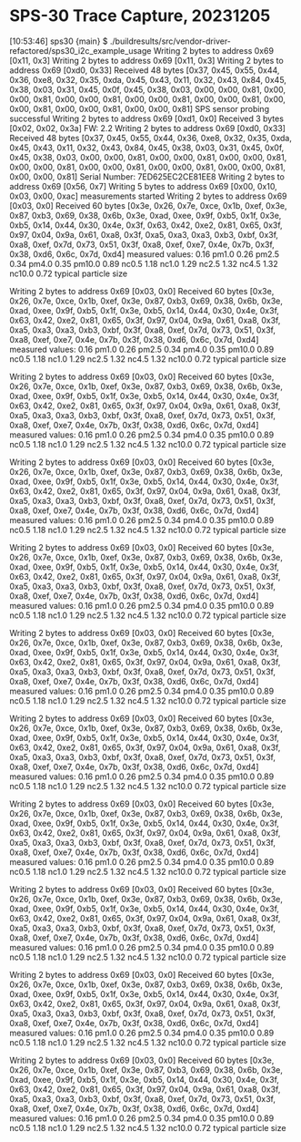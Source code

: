 # SPS-30 Trace Capture, 20231205

[10:53:46] sps30 {main} $ ./buildresults/src/vendor-driver-refactored/sps30_i2c_example_usage
Writing 2 bytes to address 0x69
[0x11, 0x3]
Writing 2 bytes to address 0x69
[0x11, 0x3]
Writing 2 bytes to address 0x69
[0xd0, 0x33]
Received 48 bytes
[0x37, 0x45, 0x55, 0x44, 0x36, 0xe8, 0x32, 0x35, 0xda, 0x45, 0x43, 0x11, 0x32, 0x43, 0x84, 0x45, 0x38, 0x03, 0x31, 0x45, 0x0f, 0x45, 0x38, 0x03, 0x00, 0x00, 0x81, 0x00, 0x00, 0x81, 0x00, 0x00, 0x81, 0x00, 0x00, 0x81, 0x00, 0x00, 0x81, 0x00, 0x00, 0x81, 0x00, 0x00, 0x81, 0x00, 0x00, 0x81]
SPS sensor probing successful
Writing 2 bytes to address 0x69
[0xd1, 0x0]
Received 3 bytes
[0x02, 0x02, 0x3a]
FW: 2.2
Writing 2 bytes to address 0x69
[0xd0, 0x33]
Received 48 bytes
[0x37, 0x45, 0x55, 0x44, 0x36, 0xe8, 0x32, 0x35, 0xda, 0x45, 0x43, 0x11, 0x32, 0x43, 0x84, 0x45, 0x38, 0x03, 0x31, 0x45, 0x0f, 0x45, 0x38, 0x03, 0x00, 0x00, 0x81, 0x00, 0x00, 0x81, 0x00, 0x00, 0x81, 0x00, 0x00, 0x81, 0x00, 0x00, 0x81, 0x00, 0x00, 0x81, 0x00, 0x00, 0x81, 0x00, 0x00, 0x81]
Serial Number: 7ED625EC2CE81EE8
Writing 2 bytes to address 0x69
[0x56, 0x7]
Writing 5 bytes to address 0x69
[0x00, 0x10, 0x03, 0x00, 0xac]
measurements started
Writing 2 bytes to address 0x69
[0x03, 0x0]
Received 60 bytes
[0x3e, 0x26, 0x7e, 0xce, 0x1b, 0xef, 0x3e, 0x87, 0xb3, 0x69, 0x38, 0x6b, 0x3e, 0xad, 0xee, 0x9f, 0xb5, 0x1f, 0x3e, 0xb5, 0x14, 0x44, 0x30, 0x4e, 0x3f, 0x63, 0x42, 0xe2, 0x81, 0x65, 0x3f, 0x97, 0x04, 0x9a, 0x61, 0xa8, 0x3f, 0xa5, 0xa3, 0xa3, 0xb3, 0xbf, 0x3f, 0xa8, 0xef, 0x7d, 0x73, 0x51, 0x3f, 0xa8, 0xef, 0xe7, 0x4e, 0x7b, 0x3f, 0x38, 0xd6, 0x6c, 0x7d, 0xd4]
measured values:
	0.16 pm1.0
	0.26 pm2.5
	0.34 pm4.0
	0.35 pm10.0
	0.89 nc0.5
	1.18 nc1.0
	1.29 nc2.5
	1.32 nc4.5
	1.32 nc10.0
	0.72 typical particle size

Writing 2 bytes to address 0x69
[0x03, 0x0]
Received 60 bytes
[0x3e, 0x26, 0x7e, 0xce, 0x1b, 0xef, 0x3e, 0x87, 0xb3, 0x69, 0x38, 0x6b, 0x3e, 0xad, 0xee, 0x9f, 0xb5, 0x1f, 0x3e, 0xb5, 0x14, 0x44, 0x30, 0x4e, 0x3f, 0x63, 0x42, 0xe2, 0x81, 0x65, 0x3f, 0x97, 0x04, 0x9a, 0x61, 0xa8, 0x3f, 0xa5, 0xa3, 0xa3, 0xb3, 0xbf, 0x3f, 0xa8, 0xef, 0x7d, 0x73, 0x51, 0x3f, 0xa8, 0xef, 0xe7, 0x4e, 0x7b, 0x3f, 0x38, 0xd6, 0x6c, 0x7d, 0xd4]
measured values:
	0.16 pm1.0
	0.26 pm2.5
	0.34 pm4.0
	0.35 pm10.0
	0.89 nc0.5
	1.18 nc1.0
	1.29 nc2.5
	1.32 nc4.5
	1.32 nc10.0
	0.72 typical particle size

Writing 2 bytes to address 0x69
[0x03, 0x0]
Received 60 bytes
[0x3e, 0x26, 0x7e, 0xce, 0x1b, 0xef, 0x3e, 0x87, 0xb3, 0x69, 0x38, 0x6b, 0x3e, 0xad, 0xee, 0x9f, 0xb5, 0x1f, 0x3e, 0xb5, 0x14, 0x44, 0x30, 0x4e, 0x3f, 0x63, 0x42, 0xe2, 0x81, 0x65, 0x3f, 0x97, 0x04, 0x9a, 0x61, 0xa8, 0x3f, 0xa5, 0xa3, 0xa3, 0xb3, 0xbf, 0x3f, 0xa8, 0xef, 0x7d, 0x73, 0x51, 0x3f, 0xa8, 0xef, 0xe7, 0x4e, 0x7b, 0x3f, 0x38, 0xd6, 0x6c, 0x7d, 0xd4]
measured values:
	0.16 pm1.0
	0.26 pm2.5
	0.34 pm4.0
	0.35 pm10.0
	0.89 nc0.5
	1.18 nc1.0
	1.29 nc2.5
	1.32 nc4.5
	1.32 nc10.0
	0.72 typical particle size

Writing 2 bytes to address 0x69
[0x03, 0x0]
Received 60 bytes
[0x3e, 0x26, 0x7e, 0xce, 0x1b, 0xef, 0x3e, 0x87, 0xb3, 0x69, 0x38, 0x6b, 0x3e, 0xad, 0xee, 0x9f, 0xb5, 0x1f, 0x3e, 0xb5, 0x14, 0x44, 0x30, 0x4e, 0x3f, 0x63, 0x42, 0xe2, 0x81, 0x65, 0x3f, 0x97, 0x04, 0x9a, 0x61, 0xa8, 0x3f, 0xa5, 0xa3, 0xa3, 0xb3, 0xbf, 0x3f, 0xa8, 0xef, 0x7d, 0x73, 0x51, 0x3f, 0xa8, 0xef, 0xe7, 0x4e, 0x7b, 0x3f, 0x38, 0xd6, 0x6c, 0x7d, 0xd4]
measured values:
	0.16 pm1.0
	0.26 pm2.5
	0.34 pm4.0
	0.35 pm10.0
	0.89 nc0.5
	1.18 nc1.0
	1.29 nc2.5
	1.32 nc4.5
	1.32 nc10.0
	0.72 typical particle size

Writing 2 bytes to address 0x69
[0x03, 0x0]
Received 60 bytes
[0x3e, 0x26, 0x7e, 0xce, 0x1b, 0xef, 0x3e, 0x87, 0xb3, 0x69, 0x38, 0x6b, 0x3e, 0xad, 0xee, 0x9f, 0xb5, 0x1f, 0x3e, 0xb5, 0x14, 0x44, 0x30, 0x4e, 0x3f, 0x63, 0x42, 0xe2, 0x81, 0x65, 0x3f, 0x97, 0x04, 0x9a, 0x61, 0xa8, 0x3f, 0xa5, 0xa3, 0xa3, 0xb3, 0xbf, 0x3f, 0xa8, 0xef, 0x7d, 0x73, 0x51, 0x3f, 0xa8, 0xef, 0xe7, 0x4e, 0x7b, 0x3f, 0x38, 0xd6, 0x6c, 0x7d, 0xd4]
measured values:
	0.16 pm1.0
	0.26 pm2.5
	0.34 pm4.0
	0.35 pm10.0
	0.89 nc0.5
	1.18 nc1.0
	1.29 nc2.5
	1.32 nc4.5
	1.32 nc10.0
	0.72 typical particle size

Writing 2 bytes to address 0x69
[0x03, 0x0]
Received 60 bytes
[0x3e, 0x26, 0x7e, 0xce, 0x1b, 0xef, 0x3e, 0x87, 0xb3, 0x69, 0x38, 0x6b, 0x3e, 0xad, 0xee, 0x9f, 0xb5, 0x1f, 0x3e, 0xb5, 0x14, 0x44, 0x30, 0x4e, 0x3f, 0x63, 0x42, 0xe2, 0x81, 0x65, 0x3f, 0x97, 0x04, 0x9a, 0x61, 0xa8, 0x3f, 0xa5, 0xa3, 0xa3, 0xb3, 0xbf, 0x3f, 0xa8, 0xef, 0x7d, 0x73, 0x51, 0x3f, 0xa8, 0xef, 0xe7, 0x4e, 0x7b, 0x3f, 0x38, 0xd6, 0x6c, 0x7d, 0xd4]
measured values:
	0.16 pm1.0
	0.26 pm2.5
	0.34 pm4.0
	0.35 pm10.0
	0.89 nc0.5
	1.18 nc1.0
	1.29 nc2.5
	1.32 nc4.5
	1.32 nc10.0
	0.72 typical particle size

Writing 2 bytes to address 0x69
[0x03, 0x0]
Received 60 bytes
[0x3e, 0x26, 0x7e, 0xce, 0x1b, 0xef, 0x3e, 0x87, 0xb3, 0x69, 0x38, 0x6b, 0x3e, 0xad, 0xee, 0x9f, 0xb5, 0x1f, 0x3e, 0xb5, 0x14, 0x44, 0x30, 0x4e, 0x3f, 0x63, 0x42, 0xe2, 0x81, 0x65, 0x3f, 0x97, 0x04, 0x9a, 0x61, 0xa8, 0x3f, 0xa5, 0xa3, 0xa3, 0xb3, 0xbf, 0x3f, 0xa8, 0xef, 0x7d, 0x73, 0x51, 0x3f, 0xa8, 0xef, 0xe7, 0x4e, 0x7b, 0x3f, 0x38, 0xd6, 0x6c, 0x7d, 0xd4]
measured values:
	0.16 pm1.0
	0.26 pm2.5
	0.34 pm4.0
	0.35 pm10.0
	0.89 nc0.5
	1.18 nc1.0
	1.29 nc2.5
	1.32 nc4.5
	1.32 nc10.0
	0.72 typical particle size

Writing 2 bytes to address 0x69
[0x03, 0x0]
Received 60 bytes
[0x3e, 0x26, 0x7e, 0xce, 0x1b, 0xef, 0x3e, 0x87, 0xb3, 0x69, 0x38, 0x6b, 0x3e, 0xad, 0xee, 0x9f, 0xb5, 0x1f, 0x3e, 0xb5, 0x14, 0x44, 0x30, 0x4e, 0x3f, 0x63, 0x42, 0xe2, 0x81, 0x65, 0x3f, 0x97, 0x04, 0x9a, 0x61, 0xa8, 0x3f, 0xa5, 0xa3, 0xa3, 0xb3, 0xbf, 0x3f, 0xa8, 0xef, 0x7d, 0x73, 0x51, 0x3f, 0xa8, 0xef, 0xe7, 0x4e, 0x7b, 0x3f, 0x38, 0xd6, 0x6c, 0x7d, 0xd4]
measured values:
	0.16 pm1.0
	0.26 pm2.5
	0.34 pm4.0
	0.35 pm10.0
	0.89 nc0.5
	1.18 nc1.0
	1.29 nc2.5
	1.32 nc4.5
	1.32 nc10.0
	0.72 typical particle size

Writing 2 bytes to address 0x69
[0x03, 0x0]
Received 60 bytes
[0x3e, 0x26, 0x7e, 0xce, 0x1b, 0xef, 0x3e, 0x87, 0xb3, 0x69, 0x38, 0x6b, 0x3e, 0xad, 0xee, 0x9f, 0xb5, 0x1f, 0x3e, 0xb5, 0x14, 0x44, 0x30, 0x4e, 0x3f, 0x63, 0x42, 0xe2, 0x81, 0x65, 0x3f, 0x97, 0x04, 0x9a, 0x61, 0xa8, 0x3f, 0xa5, 0xa3, 0xa3, 0xb3, 0xbf, 0x3f, 0xa8, 0xef, 0x7d, 0x73, 0x51, 0x3f, 0xa8, 0xef, 0xe7, 0x4e, 0x7b, 0x3f, 0x38, 0xd6, 0x6c, 0x7d, 0xd4]
measured values:
	0.16 pm1.0
	0.26 pm2.5
	0.34 pm4.0
	0.35 pm10.0
	0.89 nc0.5
	1.18 nc1.0
	1.29 nc2.5
	1.32 nc4.5
	1.32 nc10.0
	0.72 typical particle size

Writing 2 bytes to address 0x69
[0x03, 0x0]
Received 60 bytes
[0x3e, 0x26, 0x7e, 0xce, 0x1b, 0xef, 0x3e, 0x87, 0xb3, 0x69, 0x38, 0x6b, 0x3e, 0xad, 0xee, 0x9f, 0xb5, 0x1f, 0x3e, 0xb5, 0x14, 0x44, 0x30, 0x4e, 0x3f, 0x63, 0x42, 0xe2, 0x81, 0x65, 0x3f, 0x97, 0x04, 0x9a, 0x61, 0xa8, 0x3f, 0xa5, 0xa3, 0xa3, 0xb3, 0xbf, 0x3f, 0xa8, 0xef, 0x7d, 0x73, 0x51, 0x3f, 0xa8, 0xef, 0xe7, 0x4e, 0x7b, 0x3f, 0x38, 0xd6, 0x6c, 0x7d, 0xd4]
measured values:
	0.16 pm1.0
	0.26 pm2.5
	0.34 pm4.0
	0.35 pm10.0
	0.89 nc0.5
	1.18 nc1.0
	1.29 nc2.5
	1.32 nc4.5
	1.32 nc10.0
	0.72 typical particle size

Writing 2 bytes to address 0x69
[0x03, 0x0]
Received 60 bytes
[0x3e, 0x26, 0x7e, 0xce, 0x1b, 0xef, 0x3e, 0x87, 0xb3, 0x69, 0x38, 0x6b, 0x3e, 0xad, 0xee, 0x9f, 0xb5, 0x1f, 0x3e, 0xb5, 0x14, 0x44, 0x30, 0x4e, 0x3f, 0x63, 0x42, 0xe2, 0x81, 0x65, 0x3f, 0x97, 0x04, 0x9a, 0x61, 0xa8, 0x3f, 0xa5, 0xa3, 0xa3, 0xb3, 0xbf, 0x3f, 0xa8, 0xef, 0x7d, 0x73, 0x51, 0x3f, 0xa8, 0xef, 0xe7, 0x4e, 0x7b, 0x3f, 0x38, 0xd6, 0x6c, 0x7d, 0xd4]
measured values:
	0.16 pm1.0
	0.26 pm2.5
	0.34 pm4.0
	0.35 pm10.0
	0.89 nc0.5
	1.18 nc1.0
	1.29 nc2.5
	1.32 nc4.5
	1.32 nc10.0
	0.72 typical particle size
